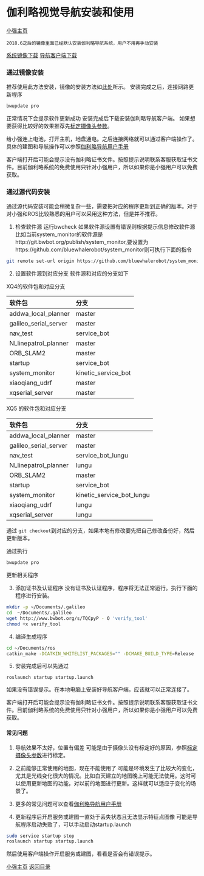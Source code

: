 # 伽利略视觉导航安装和使用<br>
[小强主页](https://www.bwbot.org/products/xiaoqiang-4-pro)

`2018.6之后的镜像里面已经默认安装伽利略导航系统，用户不用再手动安装`

[系统镜像下载](https://community.bwbot.org/topic/232)
[导航客户端下载](https://www.bwbot.org/izypxk)
### 通过镜像安装
推荐使用此方法安装，镜像的安装方法如[此处](https://community.bwbot.org/topic/232)所示。
安装完成之后，连接网路更新程序
```bash
bwupdate pro
```
正常情况下会提示软件更新成功
安装完成后下载安装伽利略导航客户端。
如果想要获得比较好的效果推荐先[标定摄像头参数](https://community.bwbot.org/topic/486/%E5%A6%82%E4%BD%95%E6%A0%87%E5%AE%9A%E5%8D%95%E7%9B%AE%E6%91%84%E5%83%8F%E5%A4%B4)。

给小强连上电池，打开主机，地盘通电。之后连接网络就可以通过客户端操作了。
具体的建图和导航操作可以参照[伽利略导航用户手册](https://doc.bwbot.org/books-online/galileo-servicebot-doc/remote.html#start)

客户端打开后可能会提示没有伽利略证书文件。按照提示说明联系客服获取证书文件。目前伽利略系统的免费使用只针对小强用户，所以如果你是小强用户可以免费获取。

### 通过源代码安装
通过源代码安装可能会稍微复杂一些，需要把对应的程序更新到正确的版本。对于对小强和ROS比较熟悉的用户可以采用这种方法，但是并不推荐。
1. 检查软件源
运行bwcheck
如果软件源设置有错误则根据提示信息修改软件源
比如当前system_monitor的软件源是http://git.bwbot.org/publish/system_monitor,要设置为https://github.com/bluewhalerobot/system_monitor则可执行下面的指令

```bash
git remote set-url origin https://github.com/bluewhalerobot/system_monitor
```
2. 设置软件源到对应分支
软件源和对应的分支如下

XQ4的软件包和对应分支

|软件包|分支|
|:--|:--|
|addwa_local_planner|master|
|galileo_serial_server|master|
|nav_test|service_bot|
|NLlinepatrol_planner|master|
|ORB_SLAM2|master|
|startup|service_bot|
|system_monitor|kinetic_service_bot|
|xiaoqiang_udrf|master|
|xqserial_server|master|

XQ5 的软件包和对应分支

|软件包|分支|
|:--|:--|
|addwa_local_planner|master|
|galileo_serial_server|master|
|nav_test|service_bot_lungu|
|NLlinepatrol_planner|lungu|
|ORB_SLAM2|master|
|startup|service_bot|
|system_monitor|kinetic_service_bot_lungu|
|xiaoqiang_udrf|lungu|
|xqserial_server|lungu|


通过 `git checkout`到对应的分支，如果本地有修改要先把自己修改备份好，然后更新版本。

通过执行
```bash
bwupdate pro
```
更新相关程序

3. 添加证书及认证程序
没有证书及认证程序，程序将无法正常运行。执行下面的程序进行安装。
```bash
mkdir -p ~/Documents/.galileo
cd  ~/Documents/.galileo
wget http://www.bwbot.org/s/TQCpyP - O 'verify_tool'
chmod +x verify_tool
```

4. 编译生成程序
```bash
cd ~/Documents/ros
catkin_make -DCATKIN_WHITELIST_PACKAGES="" -DCMAKE_BUILD_TYPE=Release
```
5. 安装完成后可以先通过
```
roslaunch startup startup.launch
```
如果没有错误提示。在本地电脑上安装好导航客户端，应该就可以正常连接了。

客户端打开后可能会提示没有伽利略证书文件。按照提示说明联系客服获取证书文件。目前伽利略系统的免费使用只针对小强用户，所以如果你是小强用户可以免费获取。

#### 常见问题
1. 导航效果不太好，位置有偏差
可能是由于摄像头没有标定好的原因，参照[标定摄像头参数](https://community.bwbot.org/topic/486/%E5%A6%82%E4%BD%95%E6%A0%87%E5%AE%9A%E5%8D%95%E7%9B%AE%E6%91%84%E5%83%8F%E5%A4%B4)进行标定。

2. 之前能够正常使用的地图，现在不能使用了
可能是环境发生了比较大的变化，尤其是光线变化很大的情况。比如白天建立的地图晚上可能无法使用。这时可以使用更新地图的功能，对以前的地图进行更新。这样就可以适应于变化的场景了。

3. 更多的常见问题可以查看[伽利略导航用户手册](https://doc.bwbot.org/books-online/galileo-servicebot-doc/faq.html#start)

4. 更新程序后开启服务或建图一直处于丢失状态且无法显示特征点图像
可能是导航程序启动失败了，可以手动启动startup.launch
```bash
sudo service startup stop
roslaunch startup startup.launch
```
然后使用客户端操作开启服务或建图，看看是否会有错误提示。

[小强主页](https://www.bwbot.org/products/xiaoqiang-4-pro)
[返回目录](https://community.bwbot.org/topic/110)

